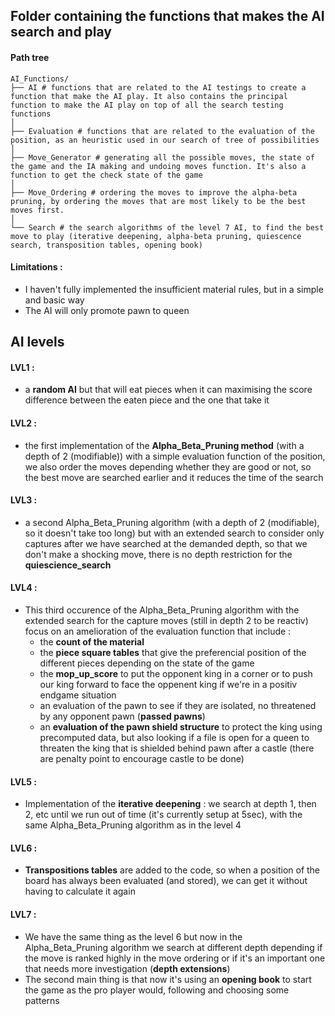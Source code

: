 ## Folder containing the functions that makes the AI search and play

#### Path tree
```
AI_Functions/
├── AI # functions that are related to the AI testings to create a function that make the AI play. It also contains the principal function to make the AI play on top of all the search testing functions
│
├── Evaluation # functions that are related to the evaluation of the position, as an heuristic used in our search of tree of possibilities
│
├── Move_Generator # generating all the possible moves, the state of the game and the IA making and undoing moves function. It's also a function to get the check state of the game
│
├── Move_Ordering # ordering the moves to improve the alpha-beta pruning, by ordering the moves that are most likely to be the best moves first.
│
└── Search # the search algorithms of the level 7 AI, to find the best move to play (iterative deepening, alpha-beta pruning, quiescence search, transposition tables, opening book)
```

#### Limitations : 
* I haven't fully implemented the insufficient material rules, but in a simple and basic way
* The AI will only promote pawn to queen


## AI levels

#### LVL1 :
- a **random AI** but that will eat pieces when it can maximising the score difference between the eaten piece and the one that take it 

#### LVL2 :
- the first implementation of the **Alpha_Beta_Pruning method** (with a depth of 2 (modifiable)) with a simple evaluation function of the position, we also order the moves depending whether they are good or not, so the best move are searched earlier and it reduces the time of the search

#### LVL3 :
- a second Alpha_Beta_Pruning algorithm (with a depth of 2 (modifiable), so it doesn't take too long) but with an extended search to consider only captures after we have searched at the demanded depth, so that we don't make a shocking move, there is no depth restriction for the **quiescience_search**

#### LVL4 :
* This third occurence of the Alpha_Beta_Pruning algorithm with the extended search for the capture moves (still in depth 2 to be reactiv) focus on an amelioration of the evaluation function that include : 
    * the **count of the material**
    * the **piece square tables** that give the preferencial position of the different pieces depending on the state of the game
    * the **mop_up_score** to put the opponent king in a corner or to push our king forward to face the oppenent king if we're in a positiv endgame situation 
    * an evaluation of the pawn to see if they are isolated, no threatened by any opponent pawn (**passed pawns**)
    * an **evaluation of the pawn shield structure** to protect the king using precomputed data, but also looking if a file is open for a queen to threaten the king that is shielded behind pawn after a castle (there are penalty point to encourage castle to be done)

#### LVL5 :
* Implementation of the **iterative deepening** : we search at depth 1, then 2, etc until we run out of time (it's currently setup at 5sec), with the same Alpha_Beta_Pruning algorithm as in the level 4

#### LVL6 :
* **Transpositions tables** are added to the code, so when a position of the board has always been evaluated (and stored), we can get it without having to calculate it again

#### LVL7 :
* We have the same thing as the level 6 but now in the Alpha_Beta_Pruning algorithm we search at different depth depending if the move is ranked highly in the move ordering or if it's an important one that needs more investigation (**depth extensions**)
* The second main thing is that now it's using an **opening book** to start the game as the pro player would, following and choosing some patterns